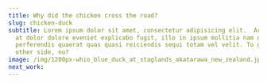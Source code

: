 ```yaml
---
title: Why did the chicken cross the road?
slug: chicken-duck
subtitle: Lorem ipsum dolor sit amet, consectetur adipisicing elit.  Accusamus
  at dolor dolore eveniet explicabo fugit, illo in ipsum mollitia nam optio
  perferendis quaerat quas quasi reiciendis sequi totam vel velit. To get to the
  other side, no?
image: /img/1200px-whio_blue_duck_at_staglands_akatarawa_new_zealand.jpeg
next_work: 
---
```

